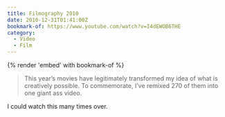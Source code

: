 ```yaml
---
title: Filmography 2010
date: 2010-12-31T01:41:00Z
bookmark-of: https://www.youtube.com/watch?v=I4dEWOB6THE
category:
  - Video
  - Film
---
```

{% render 'embed' with bookmark-of %}

> This year’s movies have legitimately transformed my idea of what is creatively possible. To commemorate, I’ve remixed 270 of them into one giant ass video.

I could watch this many times over.
